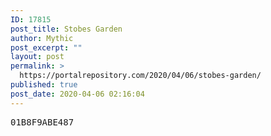 ```yaml
---
ID: 17815
post_title: Stobes Garden
author: Mythic
post_excerpt: ""
layout: post
permalink: >
  https://portalrepository.com/2020/04/06/stobes-garden/
published: true
post_date: 2020-04-06 02:16:04
---
```

<pre>01B8F9ABE487</pre>